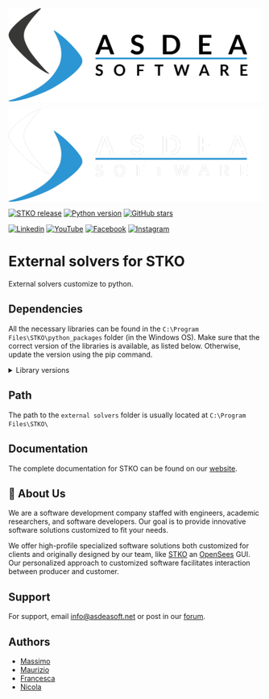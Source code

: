 
<p align="center"><img src="https://raw.githubusercontent.com/asdea-ngermano/Documentation/main/images/logo/ASDEA_software_black.png#gh-light-mode-only" width="600" align="middle"></p>
<p align="center"><img src="https://raw.githubusercontent.com/asdea-ngermano/Documentation/main/images/logo/ASDEA_software_white.png#gh-dark-mode-only" width="600" align="middle"></p>

[![STKO release](https://custom-icon-badges.demolab.com/badge/STKO-3.3.0-2A96D4?logo=stko)](https://asdeasoft.net/?stko-trial)
[![Python version](https://img.shields.io/badge/Python-3.6.6-blue?logo=python&logoColor=white)](https://www.python.org/downloads/release/python-366/)
[![GitHub stars](https://img.shields.io/github/stars/ASDEASoft/external_solvers_STKO?label=Stars&logo=github)](https://github.com/ASDEAsoft/external_solvers_STKO/stargazers)

[![Linkedin](https://img.shields.io/badge/LinkedIn-0072B1?logo=linkedin&logoColor=white&labelColor=grey)](https://www.linkedin.com/company/asdea-srl/mycompany/)
[![YouTube](https://img.shields.io/badge/YouTube-red?logo=youtube&logoColor=white&labelColor=grey)](https://www.youtube.com/channel/UCpJd_AxX6lV_yr1D2ZgAFsw)
[![Facebook](https://img.shields.io/badge/Facebook-blue?logo=facebook&logoColor=white&labelColor=grey)](https://www.facebook.com/AdvancedStructuralDesignAndAnalysis/)
[![Instagram](https://img.shields.io/badge/Instagram-E4405F?logo=instagram&logoColor=white&labelColor=grey)](https://www.facebook.com/AdvancedStructuralDesignAndAnalysis/)


# External solvers for STKO
External solvers customize to python.


## Dependencies
All the necessary libraries can be found in the `C:\Program Files\STKO\python_packages` folder (in the Windows OS). Make sure that the correct version of the libraries is available, as listed below. Otherwise, update the version using the pip command.

<details><summary>Library versions</summary>

| **library**  | **pip command** |
| ------------- | ------------- |
| [`asteval-0.9.17`](https://pypi.org/project/asteval/0.9.17/) | python -m pip install asteval==0.9.17 |
| [`cached_property-1.5.2`](https://pypi.org/project/cached-property/) | python -m pip install cached-property |
| [`cycler-0.10.0`](https://pypi.org/project/cycler/0.10.0/) | python -m pip install cycler==0.10.0 |
| [`h5py-3.1.0`](https://pypi.org/project/h5py/3.1.0/) | python -m pip install h5py==3.1.0 |
| [`matplotlib-2.2.2`](https://pypi.org/project/matplotlib/2.2.2/) | python -m pip install matplotlib==2.2.2 |
| [`numpy-1.14.3`](https://pypi.org/project/numpy/1.14.3/) | python -m pip install numpy==1.14.3 |
| [`pyparsing-2.4.5`](https://pypi.org/project/pyparsing/2.4.5/) | python -m pip install pyparsing==2.4.5 |
| [`PySide2-5.13.2`](https://pypi.org/project/PySide2/5.13.2/) | python -m pip install PySide2==5.13.2 |
| [`python_dateutil-2.8.1`](https://pypi.org/project/python-dateutil/2.8.1/) | python -m pip install python-dateutil==2.8.1 |
| [`pytz-2019.3`](https://pypi.org/project/pytz/2019.3/) | python -m pip install pytz==2019.3 |
| [`scipy-1.4.1`](https://pypi.org/project/scipy/1.4.1/) | python -m pip install scipy==1.4.1 |
| [`setuptools-39.0.1`](https://pypi.org/project/setuptools/39.0.1/) | python -m pip install setuptools==39.0.1 |
| [`shiboken2-5.13.2`](https://pypi.org/project/shiboken2/5.13.2/) | python -m pip install shiboken2==5.13.2 |
| [`six-1.11.0`](https://pypi.org/project/six/1.11.0/) | python -m pip install six==1.11.0 |
</details>

## Path
The path to the `external solvers` folder is usually located at `C:\Program Files\STKO\`


## Documentation
The complete documentation for STKO can be found on our [website](https://asdea.eu/software/stko-documentation/).


## 🚀 About Us
We are a software development company staffed with engineers, academic researchers, and software developers. Our goal is to provide innovative software solutions customized to fit your needs.

We offer high-profile specialized software solutions both customized for clients and originally designed by our team, like [STKO](https://asdea.eu/software/about-stko/) an [OpenSees](https://github.com/OpenSees/OpenSees) GUI. Our personalized approach to customized software facilitates interaction between producer and customer.


## Support
For support, email info@asdeasoft.net or post in our [forum](https://asdeasoft.net/forum/index.php).


## Authors
- [Massimo](https://github.com/MassimoPetracca)
- [Maurizio](https://github.com/Mio21)
- [Francesca](https://github.com/FCAsdeaSoft)
- [Nicola](https://github.com/asdea-ngermano)

